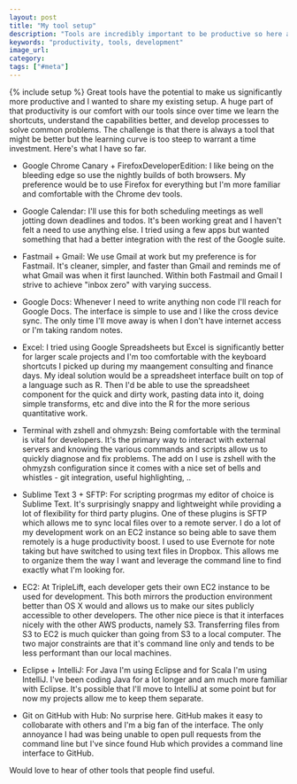 ```yaml
---
layout: post
title: "My tool setup"
description: "Tools are incredibly important to be productive so here are the ones I use."
keywords: "productivity, tools, development"
image_url:
category:
tags: ["#meta"]
---
```

{% include setup %}
Great tools have the potential to make us significantly more productive and I wanted to share my existing setup. A huge part of that productivity is our comfort with our tools since over time we learn the shortcuts, understand the capabilities better, and develop processes to solve common problems. The challenge is that there is always a tool that might be better but the learning curve is too steep to warrant a time investment. Here's what I have so far.

- Google Chrome Canary + FirefoxDeveloperEdition: I like being on the bleeding edge so use the nightly builds of both browsers. My preference would be to use Firefox for everything but I'm more familiar and comfortable with the Chrome dev tools.

- Google Calendar: I'll use this for both scheduling meetings as well jotting down deadlines and todos. It's been working great and I haven't felt a need to use anything else. I tried using a few apps but wanted something that had a better integration with the rest of the Google suite.

- Fastmail + Gmail: We use Gmail at work but my preference is for Fastmail. It's cleaner, simpler, and faster than Gmail and reminds me of what Gmail was when it first launched. Within both Fastmail and Gmail I strive to achieve "inbox zero" with varying success.

- Google Docs: Whenever I need to write anything non code I'll reach for Google Docs. The interface is simple to use and I like the cross device sync. The only time I'll move away is when I don't have internet access or I'm taking random notes.

- Excel: I tried using Google Spreadsheets but Excel is significantly better for larger scale projects and I'm too comfortable with the keyboard shortcuts I picked up during my maangement consulting and finance days. My ideal solution would be a spreadsheet interface built on top of a language such as R. Then I'd be able to use the spreadsheet component for the quick and dirty work, pasting data into it, doing simple transforms, etc and dive into the R for the more serious quantitative work.

- Terminal with zshell and ohmyzsh: Being comfortable with the terminal is vital for developers. It's the primary way to interact with external servers and knowing the various commands and scripts allow us to quickly diagnose and fix problems. The add on I use is zshell with the ohmyzsh configuration since it comes with a nice set of bells and whistles - git integration, useful highlighting, ..

- Sublime Text 3 + SFTP: For scripting progrmas my editor of choice is Sublime Text. It's surprisingly snappy and lightweight while providing a lot of flexibility for third party plugins. One of these plugins is SFTP which allows me to sync local files over to a remote server. I do a lot of my development work on an EC2 instance so being able to save them remotely is a huge productivity boost. I used to use Evernote for note taking but have switched to using text files in Dropbox. This allows me to organize them the way I want and leverage the command line to find exactly what I'm looking for.

- EC2: At TripleLift, each developer gets their own EC2 instance to be used for development. This both mirrors the production environment better than OS X would and allows us to make our sites publicly accessible to other developers. The other nice piece is that it interfaces nicely with the other AWS products, namely S3. Transferring files from S3 to EC2 is much quicker than going from S3 to a local computer. The two major constraints are that it's command line only and tends to be less performant than our local machines.

- Eclipse + IntelliJ: For Java I'm using Eclipse and for Scala I'm using IntelliJ. I've been coding Java for a lot longer and am much more familiar with Eclipse. It's possible that I'll move to IntelliJ at some point but for now my projects allow me to keep them separate.

- Git on GitHub with Hub: No surprise here. GitHub makes it easy to collobarate with others and I'm a big fan of the interface. The only annoyance I had was being unable to open pull requests from the command line but I've since found Hub which provides a command line interface to GitHub.

Would love to hear of other tools that people find useful.

